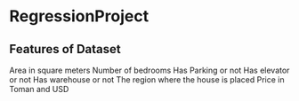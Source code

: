 # RegressionProject

## Features of Dataset
  Area in square meters
  Number of bedrooms
  Has Parking or not
  Has elevator or not
  Has warehouse or not
  The region where the house is placed
  Price in Toman and USD
